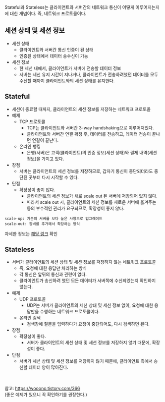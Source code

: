 Stateful과 Stateless는 클라이언트와 서버간의 네트워크 통신이 어떻게 이루어지는지에 대한 개념이다. 즉, 네트워크 프로토콜이다.

## 세션 상태 및 세션 정보
- 세션 상태
  - 클라이언트와 서버간 통신 인증이 된 상태
  - 인증된 상태에서 데이터 송수신이 가능
- 세션 정보
  - 한 세션 내에서, 클라이언트가 서버에 전송할 데이터 정보
  - 서버는 세션 유지 시간이 지나거나, 클라이언트가 전송하려했던 데이터를 모두 수신할 때까지 클라이언트와의 세션 상태를 유지한다.

## Stateful
- 세션이 종료할 때까지, 클라이언트의 세션 정보를 저장하는 네트워크 프로토콜
- 예제
  - TCP 프로토콜
    - TCP는 클라이언트와 서버간 3-way handshaking으로 이루어져있다.
    - 클라이언트와 서버간 연결 확정 후, 데이터를 전송하고, 데이터 전송이 끝나면 연길이 끝난다.
  - 온라인 뱅킹
    - 은행(서버)은 고객(클라이언트)의 인증 정보(세션 상태)와 결제 내역(세션 정보)을 가지고 있다.
- 장점
  - 서버는 클라이언트의 세션 정보를 저장하므로, 갑자기 통신이 중단되더라도 중단된 곳부터 다시 시작할 수 있다.
- 단점
  - 확장성이 좋지 않다.
    - 클라이언트의 세션 정보가 새로 scale out 된 서버에 저장되어 있지 않다.
    - 따라서 scale out 시, 클라이언트의 세션 정보를 새로운 서버에 옮겨주는 등의 부수적인 관리가 요구되므로, 확장성이 좋지 않다.

```
scale-up: 기존의 서버를 보다 높은 사양으로 업그레이드
scale-out: 장비를 추가해서 확장하는 방식
```
자세한 정보는 [해당 링크](https://tecoble.techcourse.co.kr/post/2021-10-12-scale-up-scale-out/) 확인

## Stateless
- 서버가 클라이언트의 세션 상태 및 세션 정보를 저장하지 않는 네트워크 프로토콜
  - 즉, 요청에 대한 응답만 처리하는 방식
  - 각 통신은 앞뒤의 통신과 관련이 없다.
  - 클라이언트가 송신하려 했던 모든 데이터가 서버쪽에 수신되었는지 확인하지 않는다.
- 예제
  - UDP 프로토콜
    - UDP는 서버가 클라이언트의 세션 상태 및 세션 정보 없이, 요청에 대한 응답만을 수행하는 네트워크 프로토콜이다.
  - 온라인 검색
    - 검색창에 질문을 입력하다가 요청이 중단되어도, 다시 검색하면 된다.
- 장점
  - 확장성이 좋다.
    - 서버가 클라이언트의 세션 상태 및 세션 정보를 저장하지 않기 때문에, 확장성이 좋다.
- 단점
  - 서버가 세션 상태 및 세션 정보를 저장하지 않기 때문에, 클라이언트 측에서 송신할 데이터 양이 많아진다.

<br> <br>
참고: https://wooono.tistory.com/366 <br>
(좋은 예제가 있으니 꼭 확인하기를 권장한다.)

